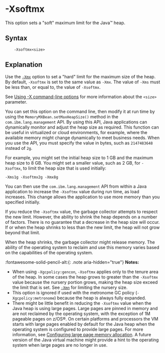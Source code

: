 <!--
* Copyright (c) 2017, 2021 IBM Corp. and others
*
* This program and the accompanying materials are made
* available under the terms of the Eclipse Public License 2.0
* which accompanies this distribution and is available at
* https://www.eclipse.org/legal/epl-2.0/ or the Apache
* License, Version 2.0 which accompanies this distribution and
* is available at https://www.apache.org/licenses/LICENSE-2.0.
*
* This Source Code may also be made available under the
* following Secondary Licenses when the conditions for such
* availability set forth in the Eclipse Public License, v. 2.0
* are satisfied: GNU General Public License, version 2 with
* the GNU Classpath Exception [1] and GNU General Public
* License, version 2 with the OpenJDK Assembly Exception [2].
*
* [1] https://www.gnu.org/software/classpath/license.html
* [2] http://openjdk.java.net/legal/assembly-exception.html
*
* SPDX-License-Identifier: EPL-2.0 OR Apache-2.0 OR GPL-2.0 WITH
* Classpath-exception-2.0 OR LicenseRef-GPL-2.0 WITH Assembly-exception
-->

# -Xsoftmx

This option sets a "soft" maximum limit for the Java&trade; heap.

## Syntax

        -Xsoftmx<size>

## Explanation

Use the [`-Xmx`](xms.md) option to set a "hard" limit for the maximum size of the heap. By default, `-Xsoftmx` is set to the same value as `-Xmx`. The value of `-Xms` must be less than, or equal to, the value of `-Xsoftmx`.

See [Using -X command-line options](x_jvm_commands.md) for more information about the `<size>` parameter.

You can set this option on the command line, then modify it at run time by using the `MemoryMXBean.setMaxHeapSize()` method in the `com.ibm.lang.management` API. By using this API, Java applications can dynamically monitor and adjust the heap size as required. This function can be useful in virtualized or cloud environments, for example, where the available memory might change dynamically to meet business needs. When you use the API, you must specify the value in bytes, such as `2147483648` instead of `2g`.

For example, you might set the initial heap size to 1 GB and the maximum heap size to 8 GB. You might set a smaller value, such as 2 GB, for `-Xsoftmx`, to limit the heap size that is used initially:

    -Xms1g -Xsoftmx2g -Xmx8g

You can then use the `com.ibm.lang.management` API from within a Java application to increase the `-Xsoftmx` value during run time, as load increases. This change allows the application to use more memory than you specified initially.

If you reduce the `-Xsoftmx` value, the garbage collector attempts to respect the new limit. However, the ability to shrink the heap depends on a number of factors. There is no guarantee that a decrease in the heap size will occur. If or when the heap shrinks to less than the new limit, the heap will not grow beyond that limit.

When the heap shrinks, the garbage collector might release memory. The ability of the operating system to reclaim and use this memory varies based on the capabilities of the operating system.

:fontawesome-solid-pencil-alt:{: .note aria-hidden="true"} **Notes:**

- When using `-Xgcpolicy:gencon`, `-Xsoftmx` applies only to the tenure area of the heap. In some cases the heap grows to greater than the `-Xsoftmx` value because the nursery portion grows, making the heap size exceed the limit that is set. See [`-Xmn`](xmn.md) for limiting the nursery size.
- This option is ignored if used with the metronome GC policy (`-Xgcpolicy:metronome`) because the heap is always fully expanded.
- There might be little benefit in reducing the `-Xsoftmx` value when the Java heap is using large pages. Large pages are pinned in memory and are not reclaimed by the operating system, with the exception of 1M pageable pages on z/OS&reg;. On certain platforms and processors the VM starts with large pages enabled by default for the Java heap when the operating system is configured to provide large pages. For more information, see [Configuring large page memory allocation](configuring.md#configuring-large-page-memory-allocation). A future version of the Java virtual machine might provide a hint to the operating system when large pages are no longer in use.



<!-- ==== END OF TOPIC ==== xsoftmx.md ==== -->
